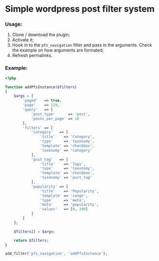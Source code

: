 # Simple wordpress post filter system

### Usage:
1. Clone / download the plugin;
1. Activate it;
1. Hook in to the `pfs_navigation` filter and pass in the arguments. Check the example on how arguments are formated;
1. Refresh permalinks.

### Example:
```php
<?php

function addPfsInstance($filters)
{
    $args = [
        'paged'   => true,
        'page'    => 119,
        'query'   => [
            'post_type'      => 'post',
            'posts_per_page' => 10
        ],
        'filters' => [
            'category'   => [
                'title'    => 'Category',
                'type'     => 'taxonomy',
                'template' => 'checkbox',
                'taxonomy' => 'category'
            ],
            'post_tag'   => [
                'title'    => 'Tags',
                'type'     => 'taxonomy',
                'template' => 'checkbox',
                'taxonomy' => 'post_tag'
            ],
            'popularity' => [
                'title'    => 'Popularity',
                'template' => 'range',
                'type'     => 'meta',
                'meta'     => 'popularity',
                'values'   => [0, 100]
            ]
        ]
    ];

    $filters[] = $args;

    return $filters;
}

add_filter('pfs_navigation', 'addPfsInstance');
```
